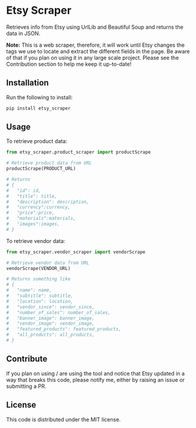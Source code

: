 # Etsy Scraper

Retrieves info from Etsy using UrlLib and Beautiful Soup and returns the data in JSON.

**Note:** This is a web scraper, therefore, it will work until Etsy changes the tags we use to locate and
extract the different fields in the page. Be aware of that if you plan on using it in any large scale project.
Please see the Contribution section to help me keep it up-to-date!

## Installation

Run the following to install:

```python
pip install etsy_scraper
```

## Usage

To retrieve product data:

```python
from etsy_scraper.product_scraper import productScrape

# Retrieve product data from URL
productScrape(PRODUCT_URL)

# Returns
# {
#   "id": id,
#   "title": title,
#   "description": description,
#   "currency":currency,
#   "price":price,
#   "materials":materials,
#   "images":images,
# }
```

To retrieve vendor data:
```python
from etsy_scraper.vendor_scraper import vendorScrape

# Retrieve vendor data from URL
vendorScrape(VENDOR_URL)

# Returns something like
# {
#   "name": name,
#   "subtitle": subtitle,
#   "location": location,
#   "vendor_since": vendor_since,
#   "number_of_sales": number_of_sales,
#   "banner_image": banner_image,
#   "vendor_image": vendor_image,
#   "featured_products": featured_products,
#   "all_products": all_products,
# }
```

## Contribute

If you plan on using / are using the tool and notice that Etsy updated in a way that breaks this code, please
notify me, either by raising an issue or submitting a PR.

## License

This code is distributed under the MIT license.